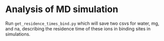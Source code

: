 # Analysis of MD simulation

Run `get_residence_times_bind.py` which will save two csvs for water, mg, and na, describing the residence time of these ions in binding sites in simulations.
